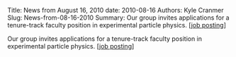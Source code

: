 Title: News from August 16, 2010
date: 2010-08-16
Authors: Kyle Cranmer
Slug: News-from-08-16-2010
Summary:  Our group invites applications for a tenure-track faculty position in experimental particle physics. [<a href="http//physics.as.nyu.edu/object/physics.facultypositions">job posting</a>]

 

 Our group invites applications for a tenure-track faculty position in experimental particle physics. [<a href="http//physics.as.nyu.edu/object/physics.facultypositions">job posting</a>]

 